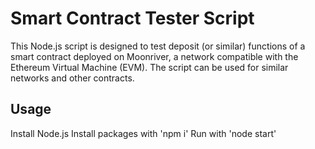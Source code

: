 # Smart Contract Tester Script

This Node.js script is designed to test deposit (or similar) functions of a smart contract deployed on Moonriver, a network compatible with the Ethereum Virtual Machine (EVM). The script can be used for similar networks and other contracts.

## Usage
Install Node.js
Install packages with 'npm i'
Run with 'node start'
